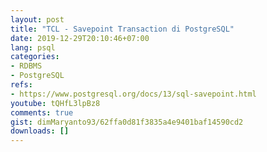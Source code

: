 ```yaml
---
layout: post
title: "TCL - Savepoint Transaction di PostgreSQL"
date: 2019-12-29T20:10:46+07:00
lang: psql
categories:
- RDBMS
- PostgreSQL
refs: 
- https://www.postgresql.org/docs/13/sql-savepoint.html
youtube: tQHfL3lpBz8
comments: true
gist: dimMaryanto93/62ffa0d81f3835a4e9401baf14590cd2
downloads: []
---
```


